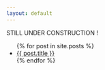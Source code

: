 ```yaml
---
layout: default
---
```


STILL UNDER CONSTRUCTION !

<ul>
  {% for post in site.posts %}
    <li>
      <a href="{{ post.url }}">{{ post.title }}</a>
    </li>
  {% endfor %}
</ul>

<!---
<iframe width="100%" height="120" scrolling="no" frameborder="no" src="https://w.soundcloud.com/player/?url=https%3A//api.soundcloud.com/tracks/113787209&amp;auto_play=false&amp;hide_related=false&amp;show_comments=true&amp;show_user=true&amp;show_reposts=false&amp;visual=true"></iframe>
-->
